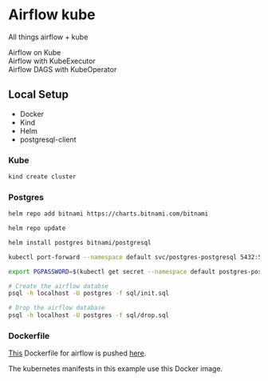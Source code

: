 # Airflow kube

All things airflow + kube

Airflow on Kube  
Airflow with KubeExecutor  
Airflow DAGS with KubeOperator

## Local Setup

- Docker
- Kind
- Helm
- postgresql-client

### Kube
```bash
kind create cluster
```

### Postgres

```bash
helm repo add bitnami https://charts.bitnami.com/bitnami

helm repo update

helm install postgres bitnami/postgresql

kubectl port-forward --namespace default svc/postgres-postgresql 5432:5432 &

export PGPASSWORD=$(kubectl get secret --namespace default postgres-postgresql -o jsonpath="{.data.postgresql-password}" | base64 --decode)
```

```bash
# Create the airflow databse
psql -h localhost -U postgres -f sql/init.sql

# Drop the airflow database
psql -h localhost -U postgres -f sql/drop.sql
```

### Dockerfile

[This](Dockerfile) Dockerfile for airflow is pushed [here](https://hub.docker.com/r/houstonj1/airflow).

The kubernetes manifests in this example use this Docker image.

